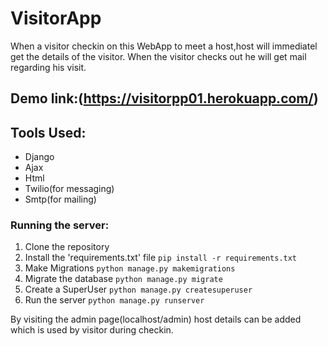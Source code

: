 # VisitorApp
When a visitor checkin on this WebApp to meet a host,host will immediatel get the details of the visitor.
When the visitor checks out he will get mail regarding his visit.

## Demo link:(https://visitorpp01.herokuapp.com/)

## Tools Used:
* Django
* Ajax
* Html
* Twilio(for messaging)
* Smtp(for mailing)

### Running the server:
1. Clone the repository
2. Install the 'requirements.txt' file `pip install -r requirements.txt`
3. Make Migrations `python manage.py makemigrations`
4. Migrate the database `python manage.py migrate`
5. Create a SuperUser `python manage.py createsuperuser`
6. Run the server `python manage.py runserver`

By visiting the admin page(localhost/admin) host details can be added which is used by visitor during checkin.
